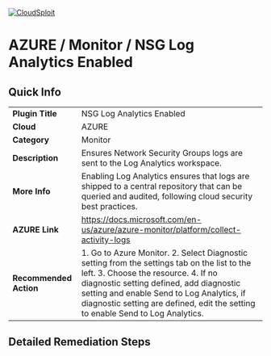 [![CloudSploit](https://cloudsploit.com/img/logo-new-big-text-100.png "CloudSploit")](https://cloudsploit.com)

# AZURE / Monitor / NSG Log Analytics Enabled

## Quick Info

| | |
|-|-|
| **Plugin Title** | NSG Log Analytics Enabled |
| **Cloud** | AZURE |
| **Category** | Monitor |
| **Description** | Ensures Network Security Groups logs are sent to the Log Analytics workspace. |
| **More Info** | Enabling Log Analytics ensures that logs are shipped to a central repository that can be queried and audited, following cloud security best practices. |
| **AZURE Link** | https://docs.microsoft.com/en-us/azure/azure-monitor/platform/collect-activity-logs |
| **Recommended Action** | 1. Go to Azure Monitor. 2. Select Diagnostic setting from the settings tab on the list to the left. 3. Choose the resource. 4. If no diagnostic setting defined, add diagnostic setting and enable Send to Log Analytics, if diagnostic setting are defined, edit the setting to enable Send to Log Analytics. |

## Detailed Remediation Steps

